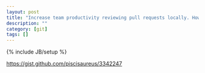 ```yaml
---
layout: post
title: "Increase team productivity reviewing pull requests locally. How to git pull remote pull requests"
description: ""
category: [git]
tags: []
---
```

{% include JB/setup %}


<https://gist.github.com/piscisaureus/3342247>

